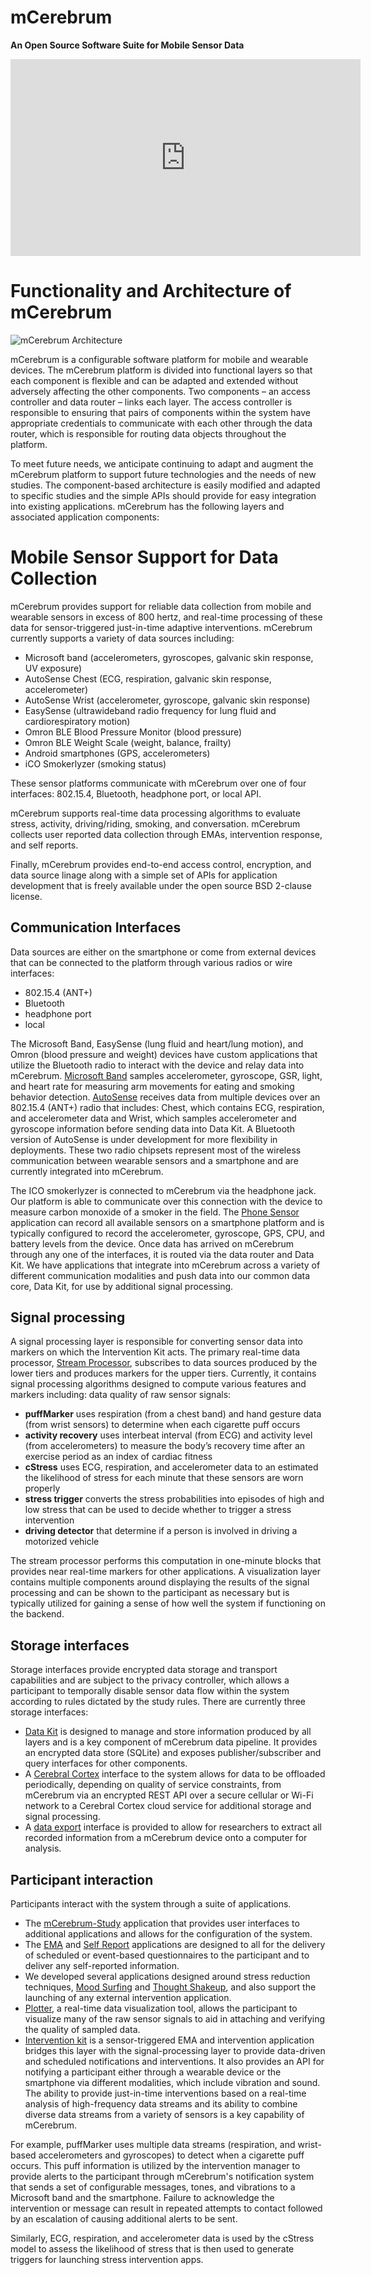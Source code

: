 # mCerebrum
**An Open Source Software Suite for Mobile Sensor Data**

<iframe src="https://www.youtube.com/embed/GR3pahhXp4U" width="560" height="315" frameborder="0" allowfullscreen="allowfullscreen"></iframe>

# Functionality and Architecture of mCerebrum
![mCerebrum Architecture](../img/mCerebrum-v3.png)

mCerebrum is a configurable software platform for mobile and wearable devices. The mCerebrum platform is divided into functional layers so that each component is flexible and can be adapted and extended without adversely affecting the other components.  Two components – an access controller and data router – links each layer.  The access controller is responsible to ensuring that pairs of components within the system have appropriate credentials to communicate with each other through the data router, which is responsible for routing data objects throughout the platform.

To meet future needs, we anticipate continuing to adapt and augment the mCerebrum platform to support future technologies and the needs of new studies. The component-based architecture is easily modified and adapted to specific studies and the simple APIs should provide for easy integration into existing applications. mCerebrum has the following layers and associated application components:

# Mobile Sensor Support for Data Collection
mCerebrum provides support for reliable data collection from mobile and wearable sensors in excess of 800 hertz, and real-time processing of these data for sensor-triggered just-in-time adaptive interventions. mCerebrum currently supports a variety of data sources including:

* Microsoft band (accelerometers, gyroscopes, galvanic skin response, UV exposure)
* AutoSense Chest (ECG, respiration, galvanic skin response, accelerometer)
* AutoSense Wrist (accelerometer, gyroscope, galvanic skin response)
* EasySense (ultrawideband radio frequency for lung fluid and cardiorespiratory motion)
* Omron BLE Blood Pressure Monitor (blood pressure)
* Omron BLE Weight Scale (weight, balance, frailty)
* Android smartphones (GPS, accelerometers)
* iCO Smokerlyzer (smoking status)

These sensor platforms communicate with mCerebrum over one of four interfaces: 802.15.4, Bluetooth, headphone port, or local API.

mCerebrum supports real-time data processing algorithms to evaluate stress, activity, driving/riding, smoking, and conversation. mCerebrum collects user reported data collection through EMAs, intervention response, and self reports.

Finally, mCerebrum provides end-to-end access control, encryption, and data source linage along with a simple set of APIs for application development that is freely available under the open source BSD 2-clause license.

## Communication Interfaces

Data sources are either on the smartphone or come from external devices that can be connected to the platform through various radios or wire interfaces:

* 802.15.4 (ANT+)
* Bluetooth
* headphone port
* local

The Microsoft Band, EasySense (lung fluid and heart/lung motion), and Omron (blood pressure and weight) devices have custom applications that utilize the Bluetooth radio to interact with the device and relay data into mCerebrum. [Microsoft Band](https://github.com/MD2Korg/mCerebrum-MicrosoftBand) samples accelerometer, gyroscope, GSR, light, and heart rate for measuring arm movements for eating and smoking behavior detection. [AutoSense](https://github.com/MD2Korg/mCerebrum-AutoSense) receives data from multiple devices over an 802.15.4 (ANT+) radio that includes: Chest, which contains ECG, respiration, and accelerometer data and Wrist, which samples accelerometer and gyroscope information before sending data into Data Kit.  A Bluetooth version of AutoSense is under development for more flexibility in deployments. These two radio chipsets represent most of the wireless communication between wearable sensors and a smartphone and are currently integrated into mCerebrum.

The ICO smokerlyzer is connected to mCerebrum via the headphone jack. Our platform is able to communicate over this connection with the device to measure carbon monoxide of a smoker in the field. The [Phone Sensor](https://github.com/MD2Korg/mCerebrum-PhoneSensor) application can record all available sensors on a smartphone platform and is typically configured to record the accelerometer, gyroscope, GPS, CPU, and battery levels from the device. Once data has arrived on mCerebrum through any one of the interfaces, it is routed via the data router and Data Kit. We have applications that integrate into mCerebrum across a variety of different communication modalities and push data into our common data core, Data Kit, for use by additional signal processing.

## Signal processing
A signal processing layer is responsible for converting sensor data into markers on which the Intervention Kit acts.  The primary real-time data processor, [Stream Processor](https://github.com/MD2Korg/mCerebrum-StreamProcessor), subscribes to data sources produced by the lower tiers and produces markers for the upper tiers.  Currently, it contains signal processing algorithms designed to compute various features and markers including: data quality of raw sensor signals:

* **puffMarker** uses respiration (from a chest band) and hand gesture data (from wrist sensors) to determine when each cigarette puff occurs
* **activity recovery** uses interbeat interval (from ECG) and activity level (from accelerometers) to measure the body’s recovery time after an exercise period as an index of cardiac fitness
* **cStress** uses ECG, respiration, and accelerometer data to an estimated the likelihood of stress for each minute that these sensors are worn properly
* **stress trigger** converts the stress probabilities into episodes of high and low stress that can be used to decide whether to trigger a stress intervention
* **driving detector** that determine if a person is involved in driving a motorized vehicle

The stream processor performs this computation in one-minute blocks that provides near real-time markers for other applications. A visualization layer contains multiple components around displaying the results of the signal processing and can be shown to the participant as necessary but is typically utilized for gaining a sense of how well the system if functioning on the backend.

## Storage interfaces
Storage interfaces provide encrypted data storage and transport capabilities and are subject to the privacy controller, which allows a participant to temporally disable sensor data flow within the system according to rules dictated by the study rules. There are currently three storage interfaces:

* [Data Kit](https://github.com/MD2Korg/mCerebrum-DataKit) is designed to manage and store information produced by all layers and is a key component of mCerebrum data pipeline. It provides an encrypted data store (SQLite) and exposes publisher/subscriber and query interfaces for other components.
* A [Cerebral Cortex](https://github.com/MD2Korg/mCerebrum-CerebralCortex) interface to the system allows for data to be offloaded periodically, depending on quality of service constraints, from mCerebrum via an encrypted REST API over a secure cellular or Wi-Fi network to a Cerebral Cortex cloud service for additional storage and signal processing.
* A [data export](https://github.com/MD2Korg/DataExporter) interface is provided to allow for researchers to extract all recorded information from a mCerebrum device onto a computer for analysis.

## Participant interaction
Participants interact with the system through a suite of applications.

* The [mCerebrum-Study](https://github.com/MD2Korg/mCerebrum-Study) application that provides user interfaces to additional applications and allows for the configuration of the system.
* The [EMA](https://github.com/MD2Korg/mCerebrum-EMA) and [Self Report](https://github.com/MD2Korg/mCerebrum-SelfReport) applications are designed to all for the delivery of scheduled or event-based questionnaires to the participant and to deliver any self-reported information.
* We developed several applications designed around stress reduction techniques, [Mood Surfing](https://github.com/MD2Korg/mCerebrum-MoodSurfing) and [Thought Shakeup](https://github.com/MD2Korg/mCerebrum-ThoughtShakeup), and also support the launching of any external intervention application.
* [Plotter](https://github.com/MD2Korg/mCerebrum-Plotter), a real-time data visualization tool, allows the participant to visualize many of the raw sensor signals to aid in attaching and verifying the quality of sampled data.
* [Intervention kit](https://github.com/MD2Korg/mCerebrum-InterventionKit) is a sensor-triggered EMA and intervention application bridges this layer with the signal-processing layer to provide data-driven and scheduled notifications and interventions. It also provides an API for notifying a participant either through a wearable device or the smartphone via different modalities, which include vibration and sound. The ability to provide just-in-time interventions based on a real-time analysis of high-frequency data streams and its ability to combine diverse data streams from a variety of sensors is a key capability of mCerebrum.

For example, puffMarker uses multiple data streams (respiration, and wrist-based accelerometers and gyroscopes) to detect when a cigarette puff occurs.  This puff information is utilized by the intervention manager to provide alerts to the participant through mCerebrum's notification system that sends a set of configurable messages, tones, and vibrations to a Microsoft band and the smartphone. Failure to acknowledge the intervention or message can result in repeated attempts to contact followed by an escalation of causing additional alerts to be sent.

Similarly, ECG, respiration, and accelerometer data is used by the cStress model to assess the likelihood of stress that is then used to generate triggers for launching stress intervention apps.
